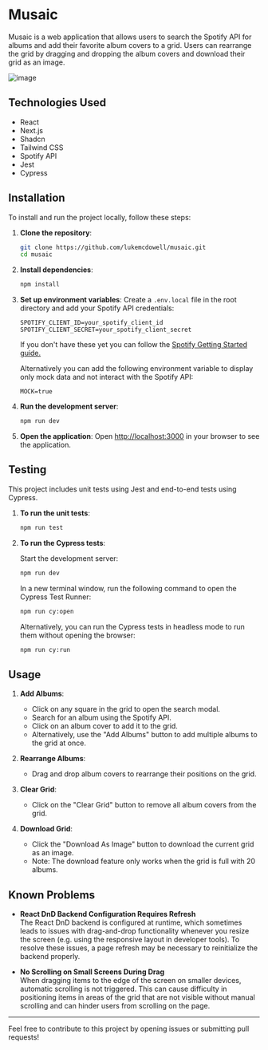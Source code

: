 # Musaic

Musaic is a web application that allows users to search the Spotify API for albums and add their favorite album covers to a grid. Users can rearrange the grid by dragging and dropping the album covers and download their grid as an image.

![image](https://github.com/user-attachments/assets/6dd7ed1b-b4c9-4f99-95d4-20e91bd11992)

## Technologies Used

- React
- Next.js
- Shadcn
- Tailwind CSS
- Spotify API
- Jest
- Cypress

## Installation

To install and run the project locally, follow these steps:

1. **Clone the repository**:

   ```bash
   git clone https://github.com/lukemcdowell/musaic.git
   cd musaic
   ```

2. **Install dependencies**:

   ```bash
   npm install
   ```

3. **Set up environment variables**:
   Create a `.env.local` file in the root directory and add your Spotify API credentials:

   ```
   SPOTIFY_CLIENT_ID=your_spotify_client_id
   SPOTIFY_CLIENT_SECRET=your_spotify_client_secret
   ```

   If you don't have these yet you can follow the [Spotify Getting Started guide.](https://developer.spotify.com/documentation/web-api/tutorials/getting-started#create-an-app)

   Alternatively you can add the following environment variable to display only mock data and not interact with the Spotify API:

   ```
   MOCK=true
   ```

4. **Run the development server**:

   ```bash
   npm run dev
   ```

5. **Open the application**:
   Open [http://localhost:3000](http://localhost:3000) in your browser to see the application.

## Testing

This project includes unit tests using Jest and end-to-end tests using Cypress.

1.  **To run the unit tests**:

    ```bash
    npm run test
    ```

2.  **To run the Cypress tests**:

    Start the development server:

    ```bash
    npm run dev
    ```

    In a new terminal window, run the following command to open the Cypress Test Runner:

    ```bash
    npm run cy:open
    ```

    Alternatively, you can run the Cypress tests in headless mode to run them without opening the browser:

    ```bash
    npm run cy:run
    ```

## Usage

1. **Add Albums**:

   - Click on any square in the grid to open the search modal.
   - Search for an album using the Spotify API.
   - Click on an album cover to add it to the grid.
   - Alternatively, use the "Add Albums" button to add multiple albums to the grid at once.

2. **Rearrange Albums**:

   - Drag and drop album covers to rearrange their positions on the grid.

3. **Clear Grid**:

   - Click on the "Clear Grid" button to remove all album covers from the grid.

4. **Download Grid**:
   - Click the "Download As Image" button to download the current grid as an image.
   - Note: The download feature only works when the grid is full with 20 albums.

## Known Problems

- **React DnD Backend Configuration Requires Refresh**  
  The React DnD backend is configured at runtime, which sometimes leads to issues with drag-and-drop functionality whenever you resize the screen (e.g. using the responsive layout in developer tools). To resolve these issues, a page refresh may be necessary to reinitialize the backend properly.

- **No Scrolling on Small Screens During Drag**  
  When dragging items to the edge of the screen on smaller devices, automatic scrolling is not triggered. This can cause difficulty in positioning items in areas of the grid that are not visible without manual scrolling and can hinder users from scrolling on the page.

---

Feel free to contribute to this project by opening issues or submitting pull requests!
